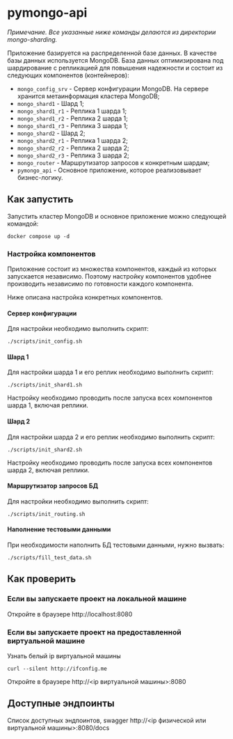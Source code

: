 # pymongo-api

*Примечание. Все указанные ниже команды делаются из директории mongo-sharding.*

Приложение базируется на распределенной базе данных. В качестве базы данных используется MongoDB. База данных оптимизирована под шардирование с репликацией для повышения надежности и состоит из следующих компонентов (контейнеров):

- `mongo_config_srv` - Сервер конфигурации MongoDB. На сервере хранится метаинформация кластера MongoDB;
- `mongo_shard1` - Шард 1;
- `mongo_shard1_r1` - Реплика 1 шарда 1;
- `mongo_shard1_r2` - Реплика 2 шарда 1;
- `mongo_shard1_r3` - Реплика 3 шарда 1;
- `mongo_shard2` - Шард 2;
- `mongo_shard2_r1` - Реплика 1 шарда 2;
- `mongo_shard2_r2` - Реплика 2 шарда 2;
- `mongo_shard2_r3` - Реплика 3 шарда 2;
- `mongo_router` - Маршрутизатор запросов к конкретным шардам;
- `pymongo_api` - Основное приложение, которое реализовывает бизнес-логику.

## Как запустить

Запустить кластер MongoDB и основное приложение можно следующей командой:

```shell
docker compose up -d
```

### Настройка компонентов

Приложение состоит из множества компонентов, каждый из которых запускается независимо. Поэтому настройку компонентов удобнее производить независимо по готовности каждого компонента.

Ниже описана настройка конкретных компонентов.

#### Сервер конфигурации

Для настройки необходимо выполнить скрипт:

```shell
./scripts/init_config.sh
```

#### Шард 1

Для настройки шарда 1 и его реплик необходимо выполнить скрипт:

```shell
./scripts/init_shard1.sh
```
Настройку необходимо проводить после запуска всех компонентов шарда 1, включая реплики.

#### Шард 2

Для настройки шарда 2 и его реплик необходимо выполнить скрипт:

```shell
./scripts/init_shard2.sh
```

Настройку необходимо проводить после запуска всех компонентов шарда 2, включая реплики.

#### Маршрутизатор запросов БД

Для настройки необходимо выполнить скрипт:

```shell
./scripts/init_routing.sh
```

#### Наполнение тестовыми данными

При необходимости наполнить БД тестовыми данными, нужно вызвать:

```shell
./scripts/fill_test_data.sh
```

## Как проверить

### Если вы запускаете проект на локальной машине

Откройте в браузере http://localhost:8080

### Если вы запускаете проект на предоставленной виртуальной машине

Узнать белый ip виртуальной машины

```shell
curl --silent http://ifconfig.me
```

Откройте в браузере http://<ip виртуальной машины>:8080

## Доступные эндпоинты

Список доступных эндпоинтов, swagger http://<ip физической или виртуальной машины>:8080/docs
